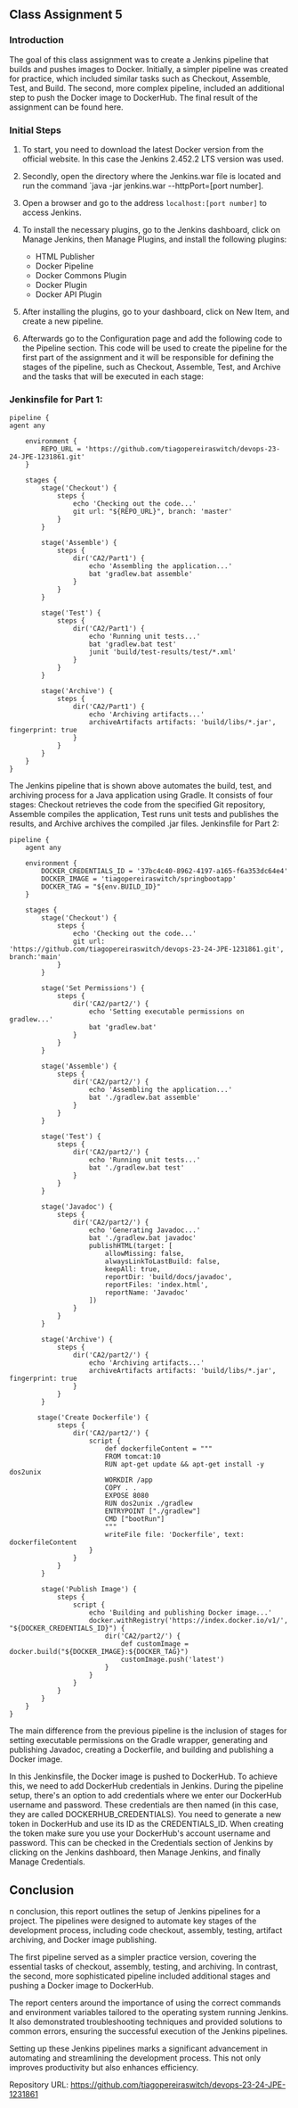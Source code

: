 ## Class Assignment 5

### Introduction

The goal of this class assignment was to create a Jenkins pipeline that builds and pushes images to Docker. Initially, a simpler pipeline was created for practice, which included similar tasks such as Checkout, Assemble, Test, and Build. The second, more complex pipeline, included an additional step to push the Docker image to DockerHub. The final result of the assignment can be found here.

### Initial Steps

1. To start, you need to download the latest Docker version from the official website. In this case the Jenkins 2.452.2 LTS version was used.
2. Secondly, open the directory where the Jenkins.war file is located and run the command `java -jar jenkins.war --httpPort=[port number].
3. Open a browser and go to the address `localhost:[port number]` to access Jenkins.
4. To install the necessary plugins, go to the Jenkins dashboard, click on Manage Jenkins, then Manage Plugins, and install the following plugins:
    
    - HTML Publisher
    - Docker Pipeline
    - Docker Commons Plugin
    - Docker Plugin
    - Docker API Plugin

5. After installing the plugins, go to your dashboard, click on New Item, and create a new pipeline.
6. Afterwards go to the Configuration page and add the following code to the Pipeline section. This code will be used to create the pipeline for the first part of the assignment and it 
will be responsible for defining the stages of the pipeline, such as Checkout, Assemble, Test, and Archive and the tasks that will be executed in each stage:

### Jenkinsfile for Part 1:
```
pipeline {
agent any

    environment {
        REPO_URL = 'https://github.com/tiagopereiraswitch/devops-23-24-JPE-1231861.git'
    }

    stages {
        stage('Checkout') {
            steps {
                echo 'Checking out the code...'
                git url: "${REPO_URL}", branch: 'master'
            }
        }

        stage('Assemble') {
            steps {
                dir('CA2/Part1') {
                    echo 'Assembling the application...'
                    bat 'gradlew.bat assemble'
                }
            }
        }

        stage('Test') {
            steps {
                dir('CA2/Part1') {
                    echo 'Running unit tests...'
                    bat 'gradlew.bat test'
                    junit 'build/test-results/test/*.xml'
                }
            }
        }

        stage('Archive') {
            steps {
                dir('CA2/Part1') {
                    echo 'Archiving artifacts...'
                    archiveArtifacts artifacts: 'build/libs/*.jar', fingerprint: true
                }
            }
        }
    }
}
```
The  Jenkins pipeline that is shown above automates the build, test, and archiving process for a Java application using Gradle. It consists of four stages: Checkout retrieves the code from the specified Git repository, Assemble compiles the application, Test runs unit tests and publishes the results, and Archive archives the compiled .jar files.
Jenkinsfile for Part 2:
```
pipeline {
    agent any

    environment {
        DOCKER_CREDENTIALS_ID = '37bc4c40-8962-4197-a165-f6a353dc64e4'
        DOCKER_IMAGE = 'tiagopereiraswitch/springbootapp'
        DOCKER_TAG = "${env.BUILD_ID}"
    }

    stages {
        stage('Checkout') {
            steps {
                echo 'Checking out the code...'
                git url: 'https://github.com/tiagopereiraswitch/devops-23-24-JPE-1231861.git', branch:'main'
            }
        }
        
        stage('Set Permissions') {
            steps {
                dir('CA2/part2/') {
                    echo 'Setting executable permissions on gradlew...'
                    bat 'gradlew.bat'
                }
            }
        }
        
        stage('Assemble') {
            steps {
                dir('CA2/part2/') {
                    echo 'Assembling the application...'
                    bat './gradlew.bat assemble'
                }
            }
        }
        
        stage('Test') {
            steps {
                dir('CA2/part2/') {
                    echo 'Running unit tests...'
                    bat './gradlew.bat test'
                }
            }
        }
        
        stage('Javadoc') {
            steps {
                dir('CA2/part2/') {
                    echo 'Generating Javadoc...'
                    bat './gradlew.bat javadoc'
                    publishHTML(target: [
                        allowMissing: false,
                        alwaysLinkToLastBuild: false,
                        keepAll: true,
                        reportDir: 'build/docs/javadoc',
                        reportFiles: 'index.html',
                        reportName: 'Javadoc'
                    ])
                }
            }
        }
        
        stage('Archive') {
            steps {
                dir('CA2/part2/') {
                    echo 'Archiving artifacts...'
                    archiveArtifacts artifacts: 'build/libs/*.jar', fingerprint: true
                }
            }
        }
        
       stage('Create Dockerfile') {
            steps {
                dir('CA2/part2/') {
                    script {
                        def dockerfileContent = """
                        FROM tomcat:10
                        RUN apt-get update && apt-get install -y dos2unix
                        WORKDIR /app
                        COPY . .
                        EXPOSE 8080
                        RUN dos2unix ./gradlew
                        ENTRYPOINT ["./gradlew"]
                        CMD ["bootRun"]
                        """
                        writeFile file: 'Dockerfile', text: dockerfileContent
                    }
                }
            }
        }
        
        stage('Publish Image') {
            steps {
                script {
                    echo 'Building and publishing Docker image...'
                    docker.withRegistry('https://index.docker.io/v1/', "${DOCKER_CREDENTIALS_ID}") {
                        dir('CA2/part2/') {
                            def customImage = docker.build("${DOCKER_IMAGE}:${DOCKER_TAG}")
                            customImage.push('latest')
                        }
                    }
                }
            }
        }
    }
}

```

The main difference from the previous pipeline is the inclusion of stages for setting executable permissions on the Gradle wrapper, generating and publishing Javadoc, creating a Dockerfile, and building and publishing a Docker image.

In this Jenkinsfile, the Docker image is pushed to DockerHub. To achieve this, we need to add DockerHub credentials in Jenkins. During the pipeline setup, there's an option to add credentials where we enter our DockerHub username and password. These credentials are then named (in this case, they are called DOCKERHUB_CREDENTIALS).
You need to generate a new token in DockerHub and use its ID as the CREDENTIALS_ID. When creating the token make sure you use your DockerHub's account username and password. This can be checked in the Credentials section of Jenkins by clicking on the Jenkins dashboard, then Manage Jenkins, and finally Manage Credentials.

## Conclusion

n conclusion, this report outlines the setup of Jenkins pipelines for a project. The pipelines were designed to automate key stages of the development process, including code checkout, assembly, testing, artifact archiving, and Docker image publishing.

The first pipeline served as a simpler practice version, covering the essential tasks of checkout, assembly, testing, and archiving. In contrast, the second, more sophisticated pipeline included additional stages and pushing a Docker image to DockerHub.

The report centers around the importance of using the correct commands and environment variables tailored to the operating system running Jenkins. It also demonstrated troubleshooting techniques and provided solutions to common errors, ensuring the successful execution of the Jenkins pipelines.

Setting up these Jenkins pipelines marks a significant advancement in automating and streamlining the development process. This not only improves productivity but also enhances efficiency.

Repository URL: https://github.com/tiagopereiraswitch/devops-23-24-JPE-1231861